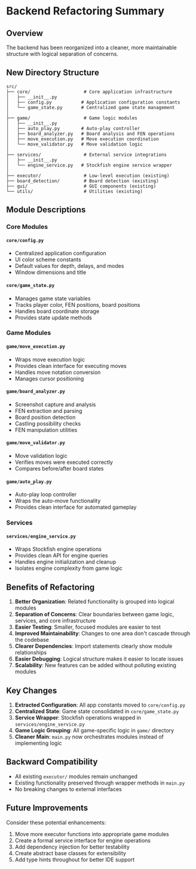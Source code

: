 # Backend Refactoring Summary

## Overview
The backend has been reorganized into a cleaner, more maintainable structure with logical separation of concerns.

## New Directory Structure

```
src/
├── core/                    # Core application infrastructure
│   ├── __init__.py
│   ├── config.py           # Application configuration constants
│   └── game_state.py       # Centralized game state management
│
├── game/                    # Game logic modules
│   ├── __init__.py
│   ├── auto_play.py        # Auto-play controller
│   ├── board_analyzer.py   # Board analysis and FEN operations
│   ├── move_execution.py   # Move execution coordination
│   └── move_validator.py   # Move validation logic
│
├── services/                # External service integrations
│   ├── __init__.py
│   └── engine_service.py   # Stockfish engine service wrapper
│
├── executor/                # Low-level execution (existing)
├── board_detection/         # Board detection (existing)
├── gui/                     # GUI components (existing)
└── utils/                   # Utilities (existing)
```

## Module Descriptions

### Core Modules

#### `core/config.py`
- Centralized application configuration
- UI color scheme constants
- Default values for depth, delays, and modes
- Window dimensions and title

#### `core/game_state.py`
- Manages game state variables
- Tracks player color, FEN positions, board positions
- Handles board coordinate storage
- Provides state update methods

### Game Modules

#### `game/move_execution.py`
- Wraps move execution logic
- Provides clean interface for executing moves
- Handles move notation conversion
- Manages cursor positioning

#### `game/board_analyzer.py`
- Screenshot capture and analysis
- FEN extraction and parsing
- Board position detection
- Castling possibility checks
- FEN manipulation utilities

#### `game/move_validator.py`
- Move validation logic
- Verifies moves were executed correctly
- Compares before/after board states

#### `game/auto_play.py`
- Auto-play loop controller
- Wraps the auto-move functionality
- Provides clean interface for automated gameplay

### Services

#### `services/engine_service.py`
- Wraps Stockfish engine operations
- Provides clean API for engine queries
- Handles engine initialization and cleanup
- Isolates engine complexity from game logic

## Benefits of Refactoring

1. **Better Organization**: Related functionality is grouped into logical modules
2. **Separation of Concerns**: Clear boundaries between game logic, services, and core infrastructure
3. **Easier Testing**: Smaller, focused modules are easier to test
4. **Improved Maintainability**: Changes to one area don't cascade through the codebase
5. **Clearer Dependencies**: Import statements clearly show module relationships
6. **Easier Debugging**: Logical structure makes it easier to locate issues
7. **Scalability**: New features can be added without polluting existing modules

## Key Changes

1. **Extracted Configuration**: All app constants moved to `core/config.py`
2. **Centralized State**: Game state consolidated in `core/game_state.py`
3. **Service Wrapper**: Stockfish operations wrapped in `services/engine_service.py`
4. **Game Logic Grouping**: All game-specific logic in `game/` directory
5. **Cleaner Main**: `main.py` now orchestrates modules instead of implementing logic

## Backward Compatibility

- All existing `executor/` modules remain unchanged
- Existing functionality preserved through wrapper methods in `main.py`
- No breaking changes to external interfaces

## Future Improvements

Consider these potential enhancements:

1. Move more executor functions into appropriate game modules
2. Create a formal service interface for engine operations
3. Add dependency injection for better testability
4. Create abstract base classes for extensibility
5. Add type hints throughout for better IDE support
